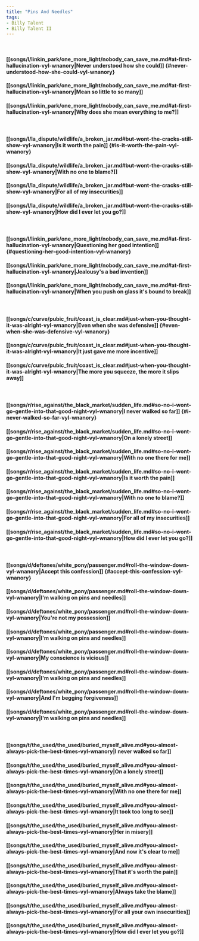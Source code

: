 ```yaml
---
title: "Pins And Needles"
tags:
- Billy Talent
- Billy Talent II
---
```

&nbsp;
#### [[songs/l/linkin_park/one_more_light/nobody_can_save_me.md#at-first-hallucination-vyl-wnanory|Never understood how she could]] {#never-understood-how-she-could-vyl-wnanory}
#### [[songs/l/linkin_park/one_more_light/nobody_can_save_me.md#at-first-hallucination-vyl-wnanory|Mean so little to so many]]
#### [[songs/l/linkin_park/one_more_light/nobody_can_save_me.md#at-first-hallucination-vyl-wnanory|Why does she mean everything to me?]]
&nbsp;
#### [[songs/l/la_dispute/wildlife/a_broken_jar.md#but-wont-the-cracks-still-show-vyl-wnanory|Is it worth the pain]] {#is-it-worth-the-pain-vyl-wnanory}
#### [[songs/l/la_dispute/wildlife/a_broken_jar.md#but-wont-the-cracks-still-show-vyl-wnanory|With no one to blame?]]
#### [[songs/l/la_dispute/wildlife/a_broken_jar.md#but-wont-the-cracks-still-show-vyl-wnanory|For all of my insecurities]]
#### [[songs/l/la_dispute/wildlife/a_broken_jar.md#but-wont-the-cracks-still-show-vyl-wnanory|How did I ever let you go?]]
&nbsp;
#### [[songs/l/linkin_park/one_more_light/nobody_can_save_me.md#at-first-hallucination-vyl-wnanory|Questioning her good intention]] {#questioning-her-good-intention-vyl-wnanory}
#### [[songs/l/linkin_park/one_more_light/nobody_can_save_me.md#at-first-hallucination-vyl-wnanory|Jealousy's a bad invention]]
#### [[songs/l/linkin_park/one_more_light/nobody_can_save_me.md#at-first-hallucination-vyl-wnanory|When you push on glass it's bound to break]]
&nbsp;
#### [[songs/c/curve/pubic_fruit/coast_is_clear.md#just-when-you-thought-it-was-alright-vyl-wnanory|Even when she was defensive]] {#even-when-she-was-defensive-vyl-wnanory}
#### [[songs/c/curve/pubic_fruit/coast_is_clear.md#just-when-you-thought-it-was-alright-vyl-wnanory|It just gave me more incentive]]
#### [[songs/c/curve/pubic_fruit/coast_is_clear.md#just-when-you-thought-it-was-alright-vyl-wnanory|The more you squeeze, the more it slips away]]
&nbsp;
#### [[songs/r/rise_against/the_black_market/sudden_life.md#so-no-i-wont-go-gentle-into-that-good-night-vyl-wnanory|I never walked so far]] {#i-never-walked-so-far-vyl-wnanory}
#### [[songs/r/rise_against/the_black_market/sudden_life.md#so-no-i-wont-go-gentle-into-that-good-night-vyl-wnanory|On a lonely street]]
#### [[songs/r/rise_against/the_black_market/sudden_life.md#so-no-i-wont-go-gentle-into-that-good-night-vyl-wnanory|With no one there for me]]
#### [[songs/r/rise_against/the_black_market/sudden_life.md#so-no-i-wont-go-gentle-into-that-good-night-vyl-wnanory|Is it worth the pain]]
#### [[songs/r/rise_against/the_black_market/sudden_life.md#so-no-i-wont-go-gentle-into-that-good-night-vyl-wnanory|With no one to blame?]]
#### [[songs/r/rise_against/the_black_market/sudden_life.md#so-no-i-wont-go-gentle-into-that-good-night-vyl-wnanory|For all of my insecurities]]
#### [[songs/r/rise_against/the_black_market/sudden_life.md#so-no-i-wont-go-gentle-into-that-good-night-vyl-wnanory|How did I ever let you go?]]
&nbsp;
#### [[songs/d/deftones/white_pony/passenger.md#roll-the-window-down-vyl-wnanory|Accept this confession]] {#accept-this-confession-vyl-wnanory}
#### [[songs/d/deftones/white_pony/passenger.md#roll-the-window-down-vyl-wnanory|I'm walking on pins and needles]]
#### [[songs/d/deftones/white_pony/passenger.md#roll-the-window-down-vyl-wnanory|You're not my possession]]
#### [[songs/d/deftones/white_pony/passenger.md#roll-the-window-down-vyl-wnanory|I'm walking on pins and needles]]
#### [[songs/d/deftones/white_pony/passenger.md#roll-the-window-down-vyl-wnanory|My conscience is vicious]]
#### [[songs/d/deftones/white_pony/passenger.md#roll-the-window-down-vyl-wnanory|I'm walking on pins and needles]]
#### [[songs/d/deftones/white_pony/passenger.md#roll-the-window-down-vyl-wnanory|And I'm begging forgiveness]]
#### [[songs/d/deftones/white_pony/passenger.md#roll-the-window-down-vyl-wnanory|I'm walking on pins and needles]]
&nbsp;
#### [[songs/t/the_used/the_used/buried_myself_alive.md#you-almost-always-pick-the-best-times-vyl-wnanory|I never walked so far]]
#### [[songs/t/the_used/the_used/buried_myself_alive.md#you-almost-always-pick-the-best-times-vyl-wnanory|On a lonely street]]
#### [[songs/t/the_used/the_used/buried_myself_alive.md#you-almost-always-pick-the-best-times-vyl-wnanory|With no one there for me]]
#### [[songs/t/the_used/the_used/buried_myself_alive.md#you-almost-always-pick-the-best-times-vyl-wnanory|It took too long to see]]
#### [[songs/t/the_used/the_used/buried_myself_alive.md#you-almost-always-pick-the-best-times-vyl-wnanory|Her in misery]]
#### [[songs/t/the_used/the_used/buried_myself_alive.md#you-almost-always-pick-the-best-times-vyl-wnanory|And now it's clear to me]]
#### [[songs/t/the_used/the_used/buried_myself_alive.md#you-almost-always-pick-the-best-times-vyl-wnanory|That it's worth the pain]]
#### [[songs/t/the_used/the_used/buried_myself_alive.md#you-almost-always-pick-the-best-times-vyl-wnanory|Always take the blame]]
#### [[songs/t/the_used/the_used/buried_myself_alive.md#you-almost-always-pick-the-best-times-vyl-wnanory|For all your own insecurities]]
#### [[songs/t/the_used/the_used/buried_myself_alive.md#you-almost-always-pick-the-best-times-vyl-wnanory|How did I ever let you go?]]
